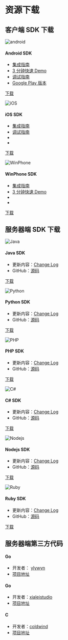 # 资源下载

## 客户端 SDK 下载

<div class="row client downloads">
    <div class="col-md-4">
        <div class="thumbnail">
            <img src="../image/resource_android.png" alt="android">
            <div class="caption">
                <h4>Android SDK</h4>
                <ul>
                    <li><a href="../client/Android/android_guide">集成指南</a></li>
                    <li><a href="../client/Android/android_3m">3 分钟快速 Demo</a></li>
                    <li><a href="../client/Android/android_debug_guide">调试指南</a></li>
                    <li><a href="https://sdkfiledl.jiguang.cn/sdk/jpush-android-3.3.2-google_play.zip">Google Play 版本</a></li>
                </ul>
                <p><a href="https://www.jiguang.cn/downloads/sdk/android" class="btn btn-default" role="button">下载</a></p>
            </div>
        </div>
    </div>
    <div class="col-md-4">
        <div class="thumbnail">
            <img src="../image/resource_ios.png" alt="iOS">
            <div class="caption">
                <h4>iOS SDK</h4>
                <ul>
                    <li><a href="../client/iOS/ios_guide_new">集成指南</a></li>
                    <li><a href="../client/iOS/ios_debug_guide/">调试指南</a></li>
                    <li class="li-clear"></li>
                    <li class="li-clear"></li>
                </ul>
                <p><a href="https://www.jiguang.cn/downloads/sdk/ios" class="btn btn-default" role="button">下载</a></p>
            </div>
        </div>
    </div>
    <div class="col-md-4">
        <div class="thumbnail">
            <img src="../image/resource_wp.png" alt="WinPhone">
            <div class="caption">
                <h4>WinPhone SDK</h4>
                <ul>
                    <li><a href="../client/WindowsPhone/winphone_guide">集成指南</a></li>
                    <li><a href="../client/WindowsPhone/winphone_3m">3 分钟快速 Demo</a></li>
                    <li class="li-clear"></li>
                    <li class="li-clear"></li>
                </ul>
                <p><a href="https://www.jiguang.cn/downloads/sdk/winphone" class="btn btn-default" role="button">下载</a></p>
            </div>
        </div>
    </div>
</div>


##  服务器端 SDK 下载

<div class="row server downloads">
    <div class="col-md-6">
        <div class="thumbnail">
            <img src="../image/resource_sdk_java.png" alt="Java">
            <div class="caption">
                <h4>Java SDK</h4>
                <ul>
                    <li>更新内容：<a href="https://github.com/jpush/jpush-api-java-client/releases" target="_blank">Change Log</a></li>
                    <li>GitHub：<a href="https://github.com/jpush/jpush-api-java-client" target="_blank">源码</a></li>
                </ul>
                <p><a href="https://sdkfiledl.jiguang.cn/src/jpush-api-java-client-3.3.12.zip" class="btn btn-default" role="button">下载</a></p>
            </div>
        </div>
    </div>
    <div class="col-md-6">
        <div class="thumbnail">
            <img src="../image/resource_sdk_python.png" alt="Python">
            <div class="caption">
                <h4>Python SDK</h4>
                <ul>
                    <li>更新内容：<a href="https://github.com/jpush/jpush-api-python-client/releases" target="_blank">Change Log</a></li>
                    <li>GitHub：<a href="https://github.com/jpush/jpush-api-python-client" target="_blank">源码</a></li>
                </ul>
                <p><a href="https://github.com/jpush/jpush-api-python-client/archive/master.zip" class="btn btn-default" role="button">下载</a></p>
            </div>
        </div>
    </div>
</div>
<div class="row server downloads">
    <div class="col-md-6">
        <div class="thumbnail">
            <img src="../image/resource_sdk_php.png" alt="PHP">
            <div class="caption">
                <h4>PHP SDK</h4>
                <ul>
                    <li>更新内容：<a href="https://github.com/jpush/jpush-api-php-client/releases" target="_blank">Change Log</a></li>
                    <li>GitHub：<a href="https://github.com/jpush/jpush-api-php-client" target="_blank">源码</a></li>
                </ul>
                <p><a href="https://github.com/jpush/jpush-api-php-client/archive/master.zip" class="btn btn-default" role="button">下载</a></p>
            </div>
        </div>
    </div>
    <div class="col-md-6">
        <div class="thumbnail">
            <img src="../image/resource_sdk_csharp.png" alt="C#">
            <div class="caption">
                <h4>C# SDK</h4>
                <ul>
                    <li>更新内容：<a href="https://github.com/jpush/jpush-api-csharp-client/releases" target="_blank">Change Log</a></li>
                    <li>GitHub：<a href="https://github.com/jpush/jpush-api-csharp-client" target="_blank">源码</a></li>
                </ul>
                <p><a href="https://github.com/jpush/jpush-api-csharp-client/archive/master.zip" class="btn btn-default" role="button">下载</a></p>
            </div>
        </div>
    </div>
</div>
<div class="row server downloads">
    <div class="col-md-6">
        <div class="thumbnail">
            <img src="../image/resource_sdk_nodejs.png" alt="Nodejs">
            <div class="caption">
                <h4>Nodejs SDK</h4>
                <ul>
                    <li>更新内容：<a href="https://github.com/jpush/jpush-api-nodejs-client/releases" target="_blank">Change Log</a></li>
                    <li>GitHub：<a href="https://github.com/jpush/jpush-api-nodejs-client" target="_blank">源码</a></li>
                </ul>
                <p><a href="https://github.com/jpush/jpush-api-nodejs-client/archive/master.zip" class="btn btn-default" role="button">下载</a></p>
            </div>
        </div>
    </div>
    <div class="col-md-6">
        <div class="thumbnail">
            <img src="../image/resource_sdk_ruby.png" alt="Ruby">
            <div class="caption">
                <h4>Ruby SDK</h4>
                <ul>
                    <li>更新内容：<a href="https://github.com/jpush/jpush-api-ruby-client/releases" target="_blank">Change Log</a></li>
                    <li>GitHub：<a href="https://github.com/jpush/jpush-api-ruby-client" target="_blank">源码</a></li>
                </ul>
                <p><a href="https://github.com/jpush/jpush-api-ruby-client/archive/master.zip" class="btn btn-default" role="button">下载</a></p>
            </div>
        </div>
    </div>
</div>

## 服务器端第三方代码

<div class="row 3rd downloads">
    <div class="col-md-4">
        <h4>Go</h4>
        <ul>
            <li>开发者： <a href="https://github.com/ylywyn">ylywyn</a></li>
            <li><a href="https://github.com/ylywyn/jpush-api-go-client" target="_blank">项目地址</a></li>
        </ul>
    </div>
    <div class="col-md-4">
        <h4>Go</h4>
        <ul>
            <li>开发者：<a href="https://github.com/xialeistudio">xialeistudio</a></li>
            <li><a href="https://github.com/xialeistudio/go-jpush" target="_blank">项目地址</a></li>
        </ul>
    </div>
    <div class="col-md-4">
        <h4>C</h4>
        <ul>
            <li>开发者：<a href="https://github.com/coldwind">coldwind</a></li>
            <li><a href="https://github.com/coldwind/jpush" target="_blank">项目地址</a></li>
        </ul>
    </div>
</div>
